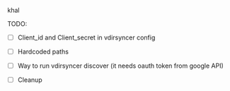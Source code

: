 khal

TODO:
- [ ] Client_id and Client_secret in vdirsyncer config
- [ ] Hardcoded paths
- [ ] Way to run vdirsyncer discover (it needs oauth token from google API)
- [ ] Cleanup

